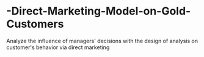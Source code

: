 # -Direct-Marketing-Model-on-Gold-Customers
Analyze the influence of managers' decisions with the design of analysis on customer's behavior via direct marketing
